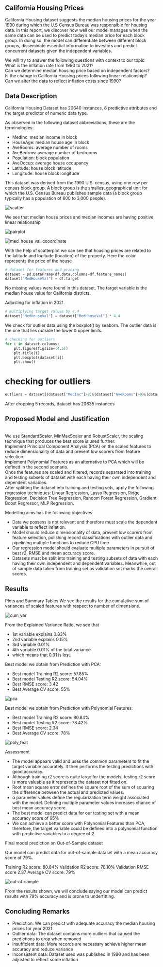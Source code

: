 ## California Housing Prices

California Housing dataset suggests the median housing prices for the year 1990 during which the U.S Census Bureau was responsible for housing data. In this report, we discover how well our model manages when the same data can be used to predict today’s median price for each block group. In doing so, the model can differentiate between different block groups, disseminate essential information to investors and predict concurrent datasets given the independent variables.

We will try to answer the following questions with context to our topic:
<br />What is the inflation rate from 1990 to 2021?
<br />Can we determine median housing price based on independent factors?
<br />Is the change in California Housing prices following linear relationship?
<br />Can we alter the data to reflect inflation costs since 1990?
<br />

## Data Description

California Housing Dataset has 20640 instances, 8 predictive attributes and the target predictor of numeric data type.

As observed in the following dataset abbreviations, these are the terminologies:
<ul>
<li>MedInc: median income in block</li>
<li>HouseAge: median house age in block</li>
<li>AveRooms: average number of rooms</li>
<li>AveBedrms: average number of bedrooms</li>
<li>Population: block population</li>
<li>AveOccup: average house occupancy</li>
<li>Latitude: house block latitude</li>
<li>Longitude: house block longitude</li>
</ul>

This dataset was derived from the 1990 U.S. census, using one row per census
block group. A block group is the smallest geographical unit for which the U.S.
Census Bureau publishes sample data (a block group typically has a population
of 600 to 3,000 people).

![scatter](https://github.com/rodrickmascarenhas/california-real-estate/assets/30309234/699b436a-9dac-47c5-9cb6-0057eabb739b)

We see that median house prices and  median incomes are having positive linear relationship

![pairplot](https://github.com/rodrickmascarenhas/california-real-estate/assets/30309234/e4fbe427-ccf0-4bf4-add8-d648575e46a5)

![med_house_val_cooordinate](https://user-images.githubusercontent.com/30309234/185982814-550ad1cb-5a4d-4278-a598-f5101bfe62da.png)

With the help of scatterplot we can see that housing prices are related to the latitude and logitude (location) of the property. Here the color represents the price of the house

```python
# dataset for features and pricing
dataset = pd.DataFrame(df.data,columns=df.feature_names)
dataset["MedHouseVal"] = df.target
```

No missing values were found in this dataset. The target variable is the median house value for California districts.

Adjusting for inflation in 2021.

```python
# multiplying target values by 4.4
dataset["MedHouseVal"] = dataset["MedHouseVal"] * 4.4
```

We check for outlier data using the boxplot() by seaborn. The outlier data is the one that lies outside the lower & upper limits.

```python
# checking for outliers
for i in dataset.columns:
    plt.figure(figsize=(4,5))
    plt.title(i)
    plt.boxplot(dataset[i])
    plt.show()
```

# checking for outliers

```python
outliers = dataset[(dataset["MedInc"]>8)&(dataset["AveRooms"]>9)&(dataset["AveBedrms"]>1.25)&(dataset["MedHouseVal"]>21)]
```
After dropping 5 records, dataset has 20635 instances

## Proposed Model and Justification

<br />	We use StandardScaler, MinMaxScaler and RobustScaler, the scaling technique that produces the best score is used further.
<br />	Implement Principal Component Analysis (PCA) on the scaled features to reduce dimensionality of data and prevent low scorers from feature selection. 
<br />	Implement Polynomial Features as an alternative to PCA which will be defined in the second scenario.
<br />	Once the features are scaled and filtered, records separated into training and testing subsets of dataset with each having their own independent and dependent  variables.
<br /> After splitting the dataset into training and testing sets, apply the following regression techniques: Linear Regression, Lasso Regression, Ridge Regression, Decision Tree Regression, Random Forest Regression, Gradient Boost Regressor, MLP Regression.

Modelling aims has the following objectives:
<ul>
<li>Data we possess is not relevant and therefore must scale the dependent variable to reflect inflation.</li>
<li>Model should reduce dimensionality of data, prevent low scorers from feature selection, polishing record classifications with outlier data and pipelining multiple functions to reduce CPU time</li>
<li>Our regression model should evaluate multiple parameters in pursuit of best r2, RMSE and mean accuracy score.</li>
<li>Datasets must be split into training and testing subsets of data with each having their own independent and dependent variables. Meanwhile, out of sample data taken from training set as validation set marks the overall scores.</li>
</ul>

## Results

Plots and Summary Tables
We see the results for the cumulative sum of variances of scaled features with respect to number of dimensions.

![cum_var](https://user-images.githubusercontent.com/30309234/185987896-e6207200-2cae-41a5-90f0-9c8fc1a82d9d.png)

From the Explained Variance Ratio, we see that 
<ul>
<li>1st variable explains 0.83%</li>
<li>2nd variable explains 0.15%</li>
<li>3rd variable 0.01%</li>
<li>4th variable 0.01% of the total variance</li>
<li>which means that 0.01 is lost.</li>
</ul>

Best model we obtain from Prediction with PCA:
<ul>
<li>Best model Training R2 score: 57.85%</li>
<li>Best model Testing R2 score: 54.04%</li>
<li>Best RMSE score: 3.42</li>
<li>Best Average CV score: 55%</li>
</ul>

![pca](https://user-images.githubusercontent.com/30309234/185988071-6cb3f62f-e56c-4846-b1cc-bbe1a012dfaa.png)

Best model we obtain from Prediction with Polynomial Features:
<ul>
<li>Best model Training R2 score: 80.84%</li>
<li>Best model Testing R2 score: 78.42%</li>
<li>Best RMSE score: 2.34</li>
<li>Best Average CV score: 78%</li>
</ul>
 
![poly_feat](https://user-images.githubusercontent.com/30309234/185988050-b49e5e8f-9791-432c-bcc4-6725bf2cd9d5.png)

Assessment

-	The model appears valid and uses the common parameters to fit the target variable accurately. It then performs the testing predictions with good accuracy.
-	Although training r2 score is quite large for the models, testing r2 score is more valuable as it represents the dataset not fitted on.
-	Root mean square error defines the square root of the sum of squaring the difference between the actual and predicted values.
-	α parameter values define the regularization term weight associated with the model. Defining multiple parameter values increases chance of best mean accuracy score.
-	The best model can predict data for our testing set with a mean accuracy score of 65%
-	We can achieve a better score with Polynomial Features than PCA, therefore, the target variable could be defined into a polynomial function with predictive variables to a degree of 2.

Final model prediction on Out-of-Sample dataset

Our model can predict data for out-of-sample dataset with a mean accuracy score of 79%.

Training R2 score: 80.84%
Validation R2 score: 78.10%
Validation RMSE score 2.37
Average CV score: 79%

![out-of-sample](https://user-images.githubusercontent.com/30309234/185988106-2c864dcd-5d1a-4d2a-9486-3c9e3b4f8adc.png)

From the results shown, we will conclude saying our model can predict results with 79% accuracy and is prone to underfitting. 
 
## Concluding Remarks

-	Prediction: We can predict with adequate accuracy the median housing prices for year 2021
-	Outlier data: The dataset contains more outliers that caused the predictions to drop when removed
-	Insufficient data: More records are necessary achieve higher mean accuracy and reduce variance
-	Inconsistent data: Dataset used was published in 1990 and has been adjusted to reflect some inflation
